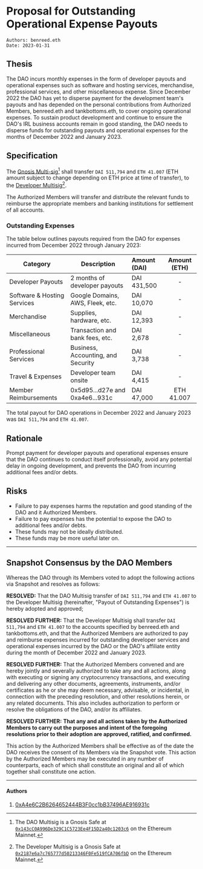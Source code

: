 # Proposal for Outstanding Operational Expense Payouts

```
Authors: benreed.eth
Date: 2023-01-31
```

## Thesis

The DAO incurs monthly expenses in the form of developer payouts and operational expenses such as software and hosting services, merchandise, professional services, and other miscellaneous expense. Since December 2022 the DAO has yet to disperse payment for the development team's payouts and has depended on the personal contributions from Authorized Members, benreed.eth and tankbottoms.eth, to cover ongoing operational expenses. To sustain product development and continue to ensure the DAO's IRL business accounts remain in good standing, the DAO needs to disperse funds for outstanding payouts and operational expenses for the months of December 2022 and January 2023.

## Specification

The [Gnosis Multi-sig](https://gnosis-safe.io/app/eth:0x143cC0A996De329C1C5723Ee4F15D2a40c1203c6/)[^1] shall transfer `DAI 511,794` and `ETH 41.007` (ETH amount subject to change depending on ETH price at time of transfer), to the [Developer Multisig](https://etherscan.io/address/0x2187e6a7c765777d50213346F0Fe519fCA706fbD)[^2].

The Authorized Members will transfer and distribute the relevant funds to reimburse the appropriate members and banking institutions for settlement of all accounts.

### Outstanding Expenses

The table below outlines payouts required from the DAO for expenses incurred from December 2022 through January 2023:

| Category                    | Description                        | Amount (DAI) | Amount (ETH) |
| --------------------------- | ---------------------------------- | :----------- | :----------: |
| Developer Payouts           | 2 months of developer payouts      | DAI 431,500  |      -       |
| Software & Hosting Services | Google Domains, AWS, Fleek, etc.   | DAI 10,070   |      -       |
| Merchandise                 | Supplies, hardware, etc.           | DAI 12,393   |      -       |
| Miscellaneous               | Transaction and bank fees, etc.    | DAI 2,678    |      -       |
| Professional Services       | Business, Accounting, and Security | DAI 3,738    |      -       |
| Travel & Expenses           | Developer team onsite              | DAI 4,415    |      -       |
| Member Reimbursements       | 0x5d95...d27e and 0xa4e6...931c    | DAI 47,000   |  ETH 41.007  |

The total payout for DAO operations in December 2022 and January 2023 was `DAI 511,794` and `ETH 41.007`.

## Rationale

Prompt payment for developer payouts and operational expenses ensure that the DAO continues to conduct itself professionally, avoid any potential delay in ongoing development, and prevents the DAO from incurring additional fees and/or debts.

## Risks

- Failure to pay expenses harms the reputation and good standing of the DAO and it Authorized Members.
- Failure to pay expenses has the potential to expose the DAO to additional fees and/or debts.
- These funds may not be ideally distributed.
- These funds may be more useful later on.

---

## Snapshot Consensus by the DAO Members

Whereas the DAO through its Members voted to adopt the following actions via Snapshot and resolves as follows:

**RESOLVED:** That the DAO Multisig transfer of `DAI 511,794` and `ETH 41.007` to the Developer Multisig (hereinafter, "Payout of Outstanding Expenses") is hereby adopted and approved;

**RESOLVED FURTHER:** That the Developer Multisig shall transfer `DAI 511,794` and `ETH 41.007` to the accounts specified by benreed.eth and tankbottoms.eth, and that the Authorized Members are authorized to pay and reimburse expenses incurred for outstanding developer services and operational expenses incurred by the DAO or the DAO's affiliate entity during the month of December 2022 and January 2023.

**RESOLVED FURTHER:** That the Authorized Members convened and are hereby jointly and severally authorized to take any and all actions, along with executing or signing any cryptocurrency transactions, and executing and delivering any other documents, agreements, instruments, and/or certificates as he or she may deem necessary, advisable, or incidental, in connection with the preceding resolution, and other resolutions herein, or any related documents. This also includes authorization to perform or resolve the obligations of the DAO, and/or its affiliates.

**RESOLVED FURTHER:** **That any and all actions taken by the Authorized Members to carry out the purposes and intent of the foregoing resolutions prior to their adoption are approved, ratified, and confirmed.**

This action by the Authorized Members shall be effective as of the date the DAO receives the consent of its Members via the Snapshot vote. This action by the Authorized Members may be executed in any number of counterparts, each of which shall constitute an original and all of which together shall constitute one action.

---

#### Authors

1. [0xA4e6C2B6264652444B3F0cc1bB37496AE916931c](https://etherscan.io/address/0xA4e6C2B6264652444B3F0cc1bB37496AE916931c)

[^1]: The DAO Multisig is a Gnosis Safe at [`0x143cC0A996De329C1C5723Ee4F15D2a40c1203c6`](https://etherscan.io/address/0x143cC0A996De329C1C5723Ee4F15D2a40c1203c6) on the Ethereum Mainnet.
[^2]: The Developer Multisig is a Gnosis Safe at [`0x2187e6a7c765777d50213346F0Fe519fCA706fbD`](https://etherscan.io/address/0x2187e6a7c765777d50213346F0Fe519fCA706fbD) on the Ethereum Mainnet.
